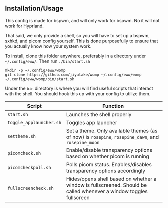 
## Installation/Usage

This config is made for bspwm, and will only work for bspwm. No it will not work for Hyprland.

That said, we only provide a shell, so you will have to set up a bspwm, sxhkd, and picom config yourself. This is done purposefully to ensure that you actually know how your system work.

To install, clone this folder anywhere, preferably in a directory under `~/.config/eww/`. Then run `./bin/start.sh`
```
mkdir -p ~/.config/eww/womp
git clone https://github.com/jiyutake/womp ~/.config/eww/womp
~/.config/eww/womp/bin/start.sh
```

Under the `bin` directory is where you will find useful scripts that interact with the shell. You should hook this up with your config to utilize them.

| Script | Function | 
|---|---|
| `start.sh` | Launches the shell properly |
| `toggle_applauncher.sh` | Toggles app launcher |
| `settheme.sh` | Set a theme. Only available themes (as of now) is `rosepine`, `rosepine_dawn`, and `rosepine_moon` |
| `picomcheck.sh` | Enable/disable transparency options based on whether picom is running |
| `picomcheckpoll.sh` | Polls picom status. Enables/disables transparency options accordingly |
| `fullscreencheck.sh` | Hides/opens shell based on whether a window is fullscreened. Should be called whenever a window toggles fullscreen |
